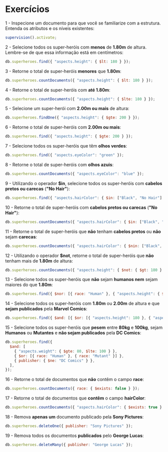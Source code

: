 # Exercícios

1 - Inspecione um documento para que você se familiarize com a estrutura. Entenda os atributos e os níveis existentes:

```js
supervision().activate;
```

2 - Selecione todos os super-heróis com **menos** de **1.80m** de altura. Lembre-se de que essa informação está em centímetros:

```js
db.superheroes.find({ "aspects.height": { $lt: 180 } });
```

3 - Retorne o total de super-heróis **menores** que **1.80m**:

```js
db.superheroes.countDocuments({ "aspects.height": { $lt: 180 } });
```

4 - Retorne o total de super-heróis com **até 1.80m**:

```js
db.superheroes.countDocuments({ "aspects.height": { $lte: 180 } });
```

5 - Selecione um super-herói com **2.00m ou mais** de altura:

```js
db.superheroes.findOne({ "aspects.height": { $gte: 200 } });
```

6 - Retorne o total de super-heróis com **2.00m ou mais**:

```js
db.superheroes.find({ "aspects.height": { $gte: 200 } });
```

7 - Selecione todos os super-heróis que têm **olhos verdes**:

```js
db.superheroes.find({ "aspects.eyeColor": "green" });
```

8 - Retorne o total de super-heróis com **olhos azuis**:

```js
db.superheroes.countDocuments({ "aspects.eyeColor": "blue" });
```

9 - Utilizando o operador **$in**, selecione todos os super-heróis com **cabelos pretos ou carecas** (**"No Hair"**):

```js
db.superheroes.find({ "aspects.hairColor": { $in: ["Black", "No Hair"] } });
```

10 - Retorne o total de super-heróis com **cabelos pretos ou carecas** (**"No Hair"**):

```js
db.superheroes.countDocuments({ "aspects.hairColor": { $in: ["Black", "No Hair"] } });
```

11 - Retorne o total de super-heróis que **não** tenham **cabelos pretos** ou **não** sejam **carecas**:

```js
db.superheroes.countDocuments({ "aspects.hairColor": { $nin: ["Black", "No Hair"] } });
```

12 - Utilizando o operador **$not**, retorne o total de super-heróis que **não** tenham mais de **1.80m** de altura:

```js
db.superheroes.countDocuments({ "aspects.height": { $not: { $gt: 180 } } });
```

13 - Selecione todos os super-heróis que **não** sejam **humanos nem** sejam maiores do que **1.80m**:

```js
db.superheroes.find({ $nor: [{ race: "Human" }, { "aspects.height": { $gt: 180 } }] });
```

14 - Selecione todos os super-heróis com **1.80m** ou **2.00m** de altura e que **sejam publicados** pela **Marvel Comics**:

```js
db.superheroes.find({ $and: [{ $or: [{ "aspects.height": 180 }, { "aspects.height": 200 }] }, { publisher: "Marvel Comics" }] });
```

15 - Selecione todos os super-heróis que **pesem** entre **80kg** e **100kg**, sejam **Humanos** ou **Mutantes** e **não sejam publicados** pela **DC Comics**:

```js
db.superheroes.find({
  $and: [
    { "aspects.weight": { $gte: 80, $lte: 100 } },
    { $or: [{ race: "Human" }, { race: "Mutant" }] },
    { publisher: { $ne: "DC Comics" } },
  ],
});
```

16 - Retorne o total de documentos que **não** contêm o campo **race**:

```js
db.superheroes.countDocuments({ race: { $exists: false } });
```

17 - Retorne o total de documentos que **contêm** o campo **hairColor**:

```js
db.superheroes.countDocuments({ "aspects.hairColor": { $exists: true } });
```

18 - Remova **apenas um** documento publicado pela **Sony Pictures**:

```js
db.superheroes.deleteOne({ publisher: "Sony Pictures" });
```

19 - Remova todos os documentos **publicados** pelo **George Lucas**:

```js
db.superheroes.deleteMany({ publisher: "George Lucas" });
```
